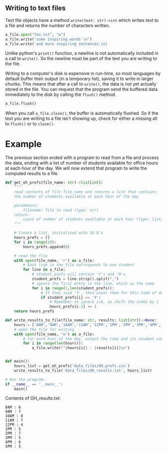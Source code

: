 ## Writing to text files

Text file objects have a method `write(text: str)->int` which writes text to a file and returns the number of characters written.

```python
a_file.open("foo.txt", "w")
a_file.write('some inspiring words \n')
a_file.write('and more inspiring sentences.\n)
```
Unlike python's `print()` function, a newline is not automatically included in a call to `write()`. So the newline must be part of the text you are writing to the file.

Writing to a computer's disk is expensive in run-time, so most languages by default buffer their output (in a temporary list), saving it to write in larger chunks. This means that after a call to `write()`, the data is not yet actually stored in the file. You can request that the program send the buffered data immediately to the disk by calling the `flush()` method.
```python
a_file.flush()
```
When you call `a_file.close()`, the buffer is automatically flushed. So if the text you are writing to a file isn't showing up, check for either a missing all to `flush()` or to `close()`.

# Example
The previous section ended with a program to read from a file and process the data, ending with a list of number of students available for office hours at each hour of the day. We will now extend that program to write the computed results to a file.

```python
def get_oh_prefs(file_name: str)->list[int]:
    """
    read contents of file file_name and returns a list that contains
    the number of students available at each hour of the day

    parameters:
        filename: file to read (type: str)
    return:
        count of number of students available at each hour (type: list[int])
    """

    # Create a list, initialized with 10 0's
    hours_prefs = []
    for i in range(10):
        hours_prefs.append(0)

    # read the file
    with open(file_name, 'r') as a_file:
        # Each line in the file corresponds to one student
        for line in a_file:
            # student_prefs will contain 'Y's and 'N's
            student_prefs = line.strip().split(",")
            # ignore the first entry in the line, which is the name
            for i in range(1,len(student_prefs)):
                # If they said 'Y', then count them for this time of day
                if student_prefs[i] == 'Y':
                    # Remember to ignore i=0, so shift the index by 1
                    hours_prefs[i-1] += 1
    return hours_prefs

def write_results_to_file(file_name: str, results: list[str])->None:
    hours = ['8AM','9AM','10AM','11AM','12PM','1PM','2PM','3PM','4PM','5PM']
    # open the file for writing
    with open(file_name, "w") as a_file:
        # for each hour of the day, output the time and its student count
        for i in range(len(hours)):
            a_file.write(f"{hours[i]} : {results[i]}\n")


def main():
    hours_list = get_oh_prefs('data_files/OH_prefs.csv')
    write_results_to_file('data_files/OH_results.txt', hours_list)

# Run the program:
if __name__ == '__main__':
    main()
```

Contents of OH_results.txt:
```
8AM : 6
9AM : 7
10AM : 8
11AM : 7
12PM : 4
1PM : 5
2PM : 7
3PM : 5
4PM : 6
5PM : 5

```



